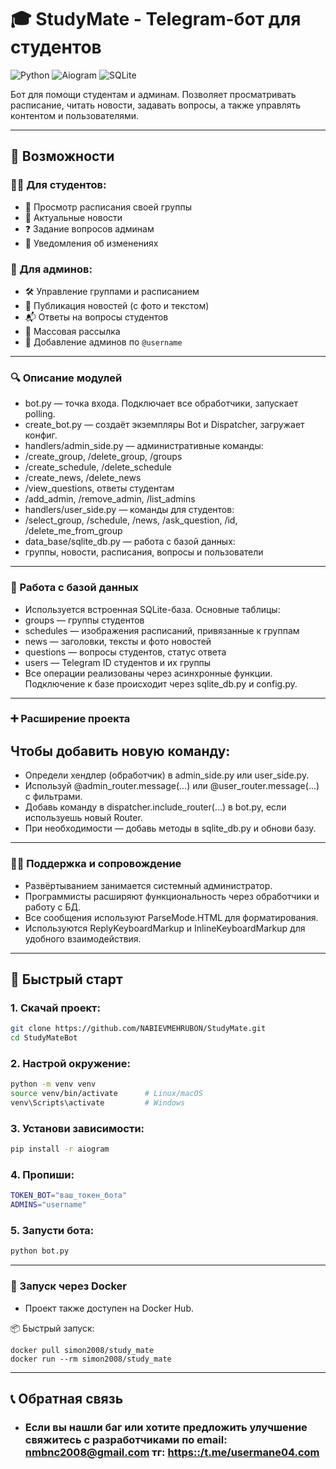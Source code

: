 # 🎓 StudyMate - Telegram-бот для студентов

![Python](https://img.shields.io/badge/Python-3.9+-blue.svg)
![Aiogram](https://img.shields.io/badge/Aiogram-3.x-green.svg)
![SQLite](https://img.shields.io/badge/SQLite-3-lightgrey.svg)

Бот для помощи студентам и админам. Позволяет просматривать расписание, читать новости, задавать вопросы, а также управлять контентом и пользователями.

---

## 🌟 Возможности

### 👨‍🎓 Для студентов:
- 📅 Просмотр расписания своей группы
- 📰 Актуальные новости
- ❓ Задание вопросов админам
- 🔔 Уведомления об изменениях

### 👑 Для админов:
- 🛠 Управление группами и расписанием
- 📢 Публикация новостей (с фото и текстом)
- 📬 Ответы на вопросы студентов
- 🔄 Массовая рассылка
- 👤 Добавление админов по `@username`

---

### 🔍 Описание модулей
 - bot.py — точка входа. Подключает все обработчики, запускает polling.
 - create_bot.py — создаёт экземпляры Bot и Dispatcher, загружает конфиг.
 - handlers/admin_side.py — административные команды:
 - /create_group, /delete_group, /groups
 - /create_schedule, /delete_schedule
 - /create_news, /delete_news
 - /view_questions, ответы студентам
 - /add_admin, /remove_admin, /list_admins
 - handlers/user_side.py — команды для студентов:
 - /select_group, /schedule, /news, /ask_question, /id, /delete_me_from_group
 - data_base/sqlite_db.py — работа с базой данных:
 - группы, новости, расписания, вопросы и пользователи

---

### 💾 Работа с базой данных
 - Используется встроенная SQLite-база. Основные таблицы:
 - groups — группы студентов
 - schedules — изображения расписаний, привязанные к группам
 - news — заголовки, тексты и фото новостей
 - questions — вопросы студентов, статус ответа
 - users — Telegram ID студентов и их группы
 - Все операции реализованы через асинхронные функции. Подключение к базе происходит через sqlite_db.py и config.py.

---

### ➕ Расширение проекта
## Чтобы добавить новую команду:
 - Определи хендлер (обработчик) в admin_side.py или user_side.py.
 - Используй @admin_router.message(...) или @user_router.message(...) с фильтрами.
 - Добавь команду в dispatcher.include_router(...) в bot.py, если используешь новый Router.
 - При необходимости — добавь методы в sqlite_db.py и обнови базу.

---

### 👨‍💻 Поддержка и сопровождение
 - Развёртыванием занимается системный администратор.
 - Программисты расширяют функциональность через обработчики и работу с БД.
 - Все сообщения используют ParseMode.HTML для форматирования.
 - Используются ReplyKeyboardMarkup и InlineKeyboardMarkup для удобного взаимодействия.

---

## 🚀 Быстрый старт

### 1. Скачай проект:

```bash
git clone https://github.com/NABIEVMEHRUBON/StudyMate.git
cd StudyMateBot
```

### 2. Настрой окружение:

```bash
python -m venv venv
source venv/bin/activate      # Linux/macOS
venv\Scripts\activate         # Windows
```

### 3. Установи зависимости:

```bash
pip install -r aiogram
```

### 4. Пропиши:

```bash
TOKEN_BOT="ваш_токен_бота"
ADMINS="username"
```

### 5. Запусти бота:

```bash
python bot.py
```

---

### 🐳 Запуск через Docker
 - Проект также доступен на Docker Hub.

📦 Быстрый запуск:
```
docker pull simon2008/study_mate
docker run --rm simon2008/study_mate
```

---

## 📞 Обратная связь
- ### Если вы нашли баг или хотите предложить улучшение свяжитесь с разработчиками по email: nmbnc2008@gmail.com тг: [https::/t.me/usermane04.com](https://t.me/usermane04)
